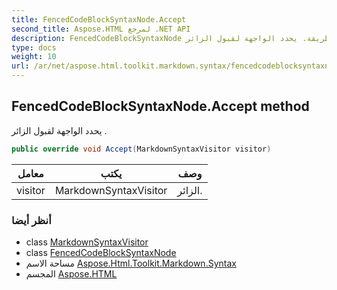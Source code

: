 ```yaml
---
title: FencedCodeBlockSyntaxNode.Accept
second_title: Aspose.HTML لمرجع .NET API
description: FencedCodeBlockSyntaxNode طريقة. يحدد الواجهة لقبول الزائر .
type: docs
weight: 10
url: /ar/net/aspose.html.toolkit.markdown.syntax/fencedcodeblocksyntaxnode/accept/
---
```

## FencedCodeBlockSyntaxNode.Accept method

يحدد الواجهة لقبول الزائر .

```csharp
public override void Accept(MarkdownSyntaxVisitor visitor)
```

| معامل | يكتب | وصف |
| --- | --- | --- |
| visitor | MarkdownSyntaxVisitor | الزائر. |

### أنظر أيضا

* class [MarkdownSyntaxVisitor](../../markdownsyntaxvisitor/)
* class [FencedCodeBlockSyntaxNode](../)
* مساحة الاسم [Aspose.Html.Toolkit.Markdown.Syntax](../../fencedcodeblocksyntaxnode/)
* المجسم [Aspose.HTML](../../../)



